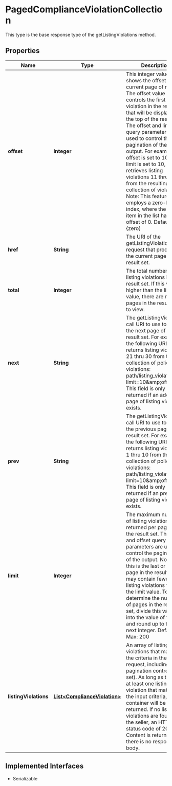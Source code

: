 

# PagedComplianceViolationCollection

This type is the base response type of the getListingViolations method.
## Properties

Name | Type | Description | Notes
------------ | ------------- | ------------- | -------------
**offset** | **Integer** | This integer value shows the offset of the current page of results. The offset value controls the first listing violation in the result set that will be displayed at the top of the response. The offset and limit query parameters are used to control the pagination of the output. For example, if offset is set to 10 and limit is set to 10, the call retrieves listing violations 11 thru 20 from the resulting collection of violations. Note: This feature employs a zero-based index, where the first item in the list has an offset of 0. Default: 0 {zero) |  [optional]
**href** | **String** | The URI of the getListingViolations call request that produced the current page of the result set. |  [optional]
**total** | **Integer** | The total number of listing violations in the result set. If this value is higher than the limit value, there are multiple pages in the result set to view. |  [optional]
**next** | **String** | The getListingViolations call URI to use to view the next page of the result set. For example, the following URI returns listing violations 21 thru 30 from the collection of policy violations: path/listing_violation?limit&#x3D;10&amp;amp;offset&#x3D;20 This field is only returned if an additional page of listing violations exists. |  [optional]
**prev** | **String** | The getListingViolations call URI to use to view the previous page of the result set. For example, the following URI returns listing violations 1 thru 10 from the collection of policy violations: path/listing_violation?limit&#x3D;10&amp;amp;offset&#x3D;0 This field is only returned if an previous page of listing violations exists. |  [optional]
**limit** | **Integer** | The maximum number of listing violations returned per page of the result set. The limit and offset query parameters are used to control the pagination of the output. Note: If this is the last or only page in the result set, it may contain fewer listing violations than the limit value. To determine the number of pages in the result set, divide this value into the value of total and round up to the next integer. Default: 50 Max: 200 |  [optional]
**listingViolations** | [**List&lt;ComplianceViolation&gt;**](ComplianceViolation.md) | An array of listing violations that match the criteria in the call request, including pagination control {if set). As long as there is at least one listing violation that matches the input criteria, this container will be returned. If no listing violations are found for the seller, an HTTP status code of 204 No Content is returned, and there is no response body. |  [optional]


## Implemented Interfaces

* Serializable


